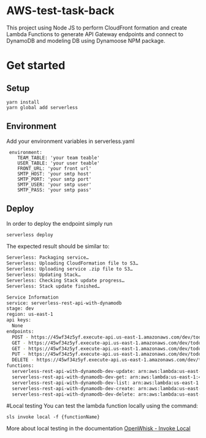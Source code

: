 # AWS-test-task-back
This project using Node JS to perform CloudFront formation and create Lambda Functions to generate API Gateway endpoints and connect to DynamoDB and modeling DB using Dynamoose NPM package. 

# Get started

## Setup
```
yarn install
yarn global add serverless
```

## Environment
Add your environment variables in serverless.yaml

```
 environment:
    TEAM_TABLE: 'your team teable'
    USER_TABLE: 'your user teable'
    FRONT_URL: 'your front url'
    SMTP_HOST: 'your smtp host'
    SMTP_PORT: 'your smtp port'
    SMTP_USER: 'your smtp user'
    SMTP_PASS: 'your smtp pass'
```

## Deploy

In order to deploy the endpoint simply run

```bash
serverless deploy
```

The expected result should be similar to:

```bash
Serverless: Packaging service…
Serverless: Uploading CloudFormation file to S3…
Serverless: Uploading service .zip file to S3…
Serverless: Updating Stack…
Serverless: Checking Stack update progress…
Serverless: Stack update finished…

Service Information
service: serverless-rest-api-with-dynamodb
stage: dev
region: us-east-1
api keys:
  None
endpoints:
  POST - https://45wf34z5yf.execute-api.us-east-1.amazonaws.com/dev/todos
  GET - https://45wf34z5yf.execute-api.us-east-1.amazonaws.com/dev/todos
  GET - https://45wf34z5yf.execute-api.us-east-1.amazonaws.com/dev/todos/{id}
  PUT - https://45wf34z5yf.execute-api.us-east-1.amazonaws.com/dev/todos/{id}
  DELETE - https://45wf34z5yf.execute-api.us-east-1.amazonaws.com/dev/todos/{id}
functions:
  serverless-rest-api-with-dynamodb-dev-update: arn:aws:lambda:us-east-1:488110005556:function:serverless-rest-api-with-dynamodb-dev-update
  serverless-rest-api-with-dynamodb-dev-get: arn:aws:lambda:us-east-1:488110005556:function:serverless-rest-api-with-dynamodb-dev-get
  serverless-rest-api-with-dynamodb-dev-list: arn:aws:lambda:us-east-1:488110005556:function:serverless-rest-api-with-dynamodb-dev-list
  serverless-rest-api-with-dynamodb-dev-create: arn:aws:lambda:us-east-1:488110005556:function:serverless-rest-api-with-dynamodb-dev-create
  serverless-rest-api-with-dynamodb-dev-delete: arn:aws:lambda:us-east-1:488110005556:function:serverless-rest-api-with-dynamodb-dev-delete
```

#Local testing
You can test the lambda function locally using the command:
```
sls invoke local -f {functionName}
```

More about local testing in the documentation [OpenWhisk - Invoke Local](https://serverless.com/framework/docs/providers/openwhisk/cli-reference/invoke-local/#openwhisk---invoke-local)
